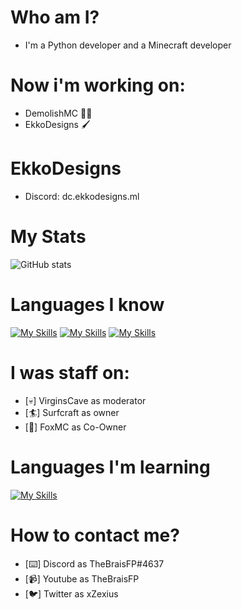 <h1> Who am I?</h1>

- I'm a Python developer and a Minecraft developer

<h1> Now i'm working on: </h1>

- DemolishMC 👮‍♂️
- EkkoDesigns 🖌️

<h1> EkkoDesigns </h1>

- Discord: dc.ekkodesigns.ml

<h1> My Stats </h1>

![GitHub stats](https://github-readme-stats.vercel.app/api?username=xzexius&show_icons=true)

<h1>Languages I know</h1>

[![My Skills](https://skillicons.dev/icons?i=python)](https://skillicons.dev)
[![My Skills](https://skillicons.dev/icons?i=html)](https://skillicons.dev)
[![My Skills](https://skillicons.dev/icons?i=css)](https://skillicons.dev)

<h1>I was staff on:</h1>

- [💀] VirginsCave as moderator
- [🏄] Surfcraft as owner
- [🦊] FoxMC as Co-Owner

<h1>Languages I'm learning</h1>

[![My Skills](https://skillicons.dev/icons?i=javascript)](https://skillicons.dev)

<h1>How to contact me?</h1>

- [⌨️] Discord as TheBraisFP#4637
- [📹] Youtube as TheBraisFP
- [🐦] Twitter as xZexius





